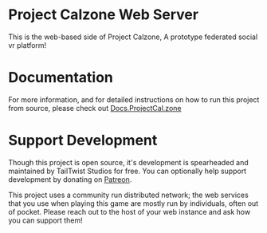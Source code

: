 # Project Calzone Web Server
This is the web-based side of Project Calzone, A prototype federated social vr platform!

# Documentation
For more information, and for detailed instructions on how to run this project from source, please check out [Docs.ProjectCal.zone](http://docs.projectcal.zone)

# Support Development
Though this project is open source, it's development is spearheaded and maintained by TailTwist Studios for free. You can optionally help support development by donating on [Patreon](https://www.patreon.com/Aetous).

This project uses a community run distributed network; the web services that you use when playing this game are mostly run by individuals, often out of pocket. Please reach out to the host of your web instance and ask how you can support them!